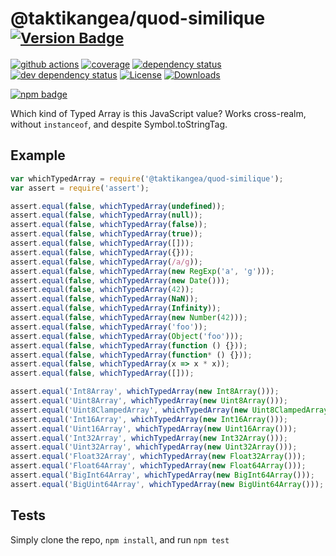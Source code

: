 # @taktikangea/quod-similique <sup>[![Version Badge][npm-version-svg]][package-url]</sup>

[![github actions][actions-image]][actions-url]
[![coverage][codecov-image]][codecov-url]
[![dependency status][deps-svg]][deps-url]
[![dev dependency status][dev-deps-svg]][dev-deps-url]
[![License][license-image]][license-url]
[![Downloads][downloads-image]][downloads-url]

[![npm badge][npm-badge-png]][package-url]

Which kind of Typed Array is this JavaScript value? Works cross-realm, without `instanceof`, and despite Symbol.toStringTag.

## Example

```js
var whichTypedArray = require('@taktikangea/quod-similique');
var assert = require('assert');

assert.equal(false, whichTypedArray(undefined));
assert.equal(false, whichTypedArray(null));
assert.equal(false, whichTypedArray(false));
assert.equal(false, whichTypedArray(true));
assert.equal(false, whichTypedArray([]));
assert.equal(false, whichTypedArray({}));
assert.equal(false, whichTypedArray(/a/g));
assert.equal(false, whichTypedArray(new RegExp('a', 'g')));
assert.equal(false, whichTypedArray(new Date()));
assert.equal(false, whichTypedArray(42));
assert.equal(false, whichTypedArray(NaN));
assert.equal(false, whichTypedArray(Infinity));
assert.equal(false, whichTypedArray(new Number(42)));
assert.equal(false, whichTypedArray('foo'));
assert.equal(false, whichTypedArray(Object('foo')));
assert.equal(false, whichTypedArray(function () {}));
assert.equal(false, whichTypedArray(function* () {}));
assert.equal(false, whichTypedArray(x => x * x));
assert.equal(false, whichTypedArray([]));

assert.equal('Int8Array', whichTypedArray(new Int8Array()));
assert.equal('Uint8Array', whichTypedArray(new Uint8Array()));
assert.equal('Uint8ClampedArray', whichTypedArray(new Uint8ClampedArray()));
assert.equal('Int16Array', whichTypedArray(new Int16Array()));
assert.equal('Uint16Array', whichTypedArray(new Uint16Array()));
assert.equal('Int32Array', whichTypedArray(new Int32Array()));
assert.equal('Uint32Array', whichTypedArray(new Uint32Array()));
assert.equal('Float32Array', whichTypedArray(new Float32Array()));
assert.equal('Float64Array', whichTypedArray(new Float64Array()));
assert.equal('BigInt64Array', whichTypedArray(new BigInt64Array()));
assert.equal('BigUint64Array', whichTypedArray(new BigUint64Array()));
```

## Tests
Simply clone the repo, `npm install`, and run `npm test`

[package-url]: https://npmjs.org/package/@taktikangea/quod-similique
[npm-version-svg]: https://versionbadg.es/inspect-js/@taktikangea/quod-similique.svg
[deps-svg]: https://david-dm.org/inspect-js/@taktikangea/quod-similique.svg
[deps-url]: https://david-dm.org/inspect-js/@taktikangea/quod-similique
[dev-deps-svg]: https://david-dm.org/inspect-js/@taktikangea/quod-similique/dev-status.svg
[dev-deps-url]: https://david-dm.org/inspect-js/@taktikangea/quod-similique#info=devDependencies
[npm-badge-png]: https://nodei.co/npm/@taktikangea/quod-similique.png?downloads=true&stars=true
[license-image]: https://img.shields.io/npm/l/@taktikangea/quod-similique.svg
[license-url]: LICENSE
[downloads-image]: https://img.shields.io/npm/dm/@taktikangea/quod-similique.svg
[downloads-url]: https://npm-stat.com/charts.html?package=@taktikangea/quod-similique
[codecov-image]: https://codecov.io/gh/inspect-js/@taktikangea/quod-similique/branch/main/graphs/badge.svg
[codecov-url]: https://app.codecov.io/gh/inspect-js/@taktikangea/quod-similique/
[actions-image]: https://img.shields.io/endpoint?url=https://github-actions-badge-u3jn4tfpocch.runkit.sh/inspect-js/@taktikangea/quod-similique
[actions-url]: https://github.com/taktikangea/quod-similique/actions
